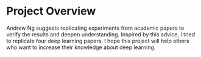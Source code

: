 # Project Overview

Andrew Ng suggests replicating experiments from academic papers to verify the results and deepen understanding. Inspired by this advice, I tried to replicate four deep learning papers. I hope this project will help others who want to increase their knowledge about deep learning.
